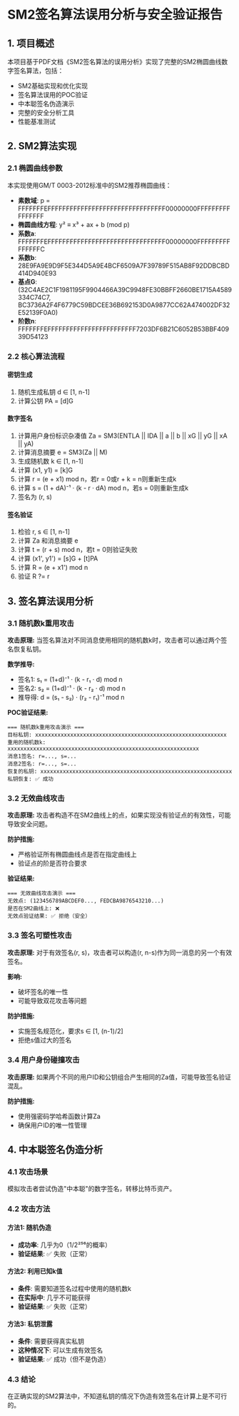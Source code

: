 # SM2签名算法误用分析与安全验证报告

## 1. 项目概述

本项目基于PDF文档《SM2签名算法的误用分析》实现了完整的SM2椭圆曲线数字签名算法，包括：

- SM2基础实现和优化实现
- 签名算法误用的POC验证
- 中本聪签名伪造演示
- 完整的安全分析工具
- 性能基准测试

## 2. SM2算法实现

### 2.1 椭圆曲线参数

本实现使用GM/T 0003-2012标准中的SM2推荐椭圆曲线：

- **素数域**: p = FFFFFFFEFFFFFFFFFFFFFFFFFFFFFFFFFFFFFFFF00000000FFFFFFFFFFFFFFFF
- **椭圆曲线方程**: y² ≡ x³ + ax + b (mod p)
- **系数a**: FFFFFFFEFFFFFFFFFFFFFFFFFFFFFFFFFFFFFFFF00000000FFFFFFFFFFFFFFFC
- **系数b**: 28E9FA9E9D9F5E344D5A9E4BCF6509A7F39789F515AB8F92DDBCBD414D940E93
- **基点G**: (32C4AE2C1F1981195F9904466A39C9948FE30BBFF2660BE1715A4589334C74C7, BC3736A2F4F6779C59BDCEE36B692153D0A9877CC62A474002DF32E52139F0A0)
- **阶数n**: FFFFFFFEFFFFFFFFFFFFFFFFFFFFFFFF7203DF6B21C6052B53BBF40939D54123

### 2.2 核心算法流程

#### 密钥生成
1. 随机生成私钥 d ∈ [1, n-1]
2. 计算公钥 PA = [d]G

#### 数字签名
1. 计算用户身份标识杂凑值 Za = SM3(ENTLA || IDA || a || b || xG || yG || xA || yA)
2. 计算消息摘要 e = SM3(Za || M)
3. 生成随机数 k ∈ [1, n-1]
4. 计算 (x1, y1) = [k]G
5. 计算 r = (e + x1) mod n，若r = 0或r + k = n则重新生成k
6. 计算 s = (1 + dA)⁻¹ · (k - r · dA) mod n，若s = 0则重新生成k
7. 签名为 (r, s)

#### 签名验证
1. 检验 r, s ∈ [1, n-1]
2. 计算 Za 和消息摘要 e
3. 计算 t = (r + s) mod n，若t = 0则验证失败
4. 计算 (x1', y1') = [s]G + [t]PA
5. 计算 R = (e + x1') mod n
6. 验证 R ?= r

## 3. 签名算法误用分析

### 3.1 随机数k重用攻击

**攻击原理:**
当签名算法对不同消息使用相同的随机数k时，攻击者可以通过两个签名恢复私钥。

**数学推导:**
- 签名1: s₁ = (1+d)⁻¹ · (k - r₁ · d) mod n
- 签名2: s₂ = (1+d)⁻¹ · (k - r₂ · d) mod n
- 推导得: d = (s₁ - s₂) · (r₂ - r₁)⁻¹ mod n

**POC验证结果:**
```
=== 随机数k重用攻击演示 ===
目标私钥: xxxxxxxxxxxxxxxxxxxxxxxxxxxxxxxxxxxxxxxxxxxxxxxxxxxxxxxxxxxx
重用的随机数k: xxxxxxxxxxxxxxxxxxxxxxxxxxxxxxxxxxxxxxxxxxxxxxxxxxxxxxxxxxxx
消息1签名: r=..., s=...
消息2签名: r=..., s=...
恢复的私钥: xxxxxxxxxxxxxxxxxxxxxxxxxxxxxxxxxxxxxxxxxxxxxxxxxxxxxxxxxxxx
私钥恢复: ✅ 成功
```

### 3.2 无效曲线攻击

**攻击原理:**
攻击者构造不在SM2曲线上的点，如果实现没有验证点的有效性，可能导致安全问题。

**防护措施:**
- 严格验证所有椭圆曲线点是否在指定曲线上
- 验证点的阶是否符合要求

**验证结果:**
```
=== 无效曲线攻击演示 ===
无效点: (123456789ABCDEF0..., FEDCBA9876543210...)
是否在SM2曲线上: ❌
无效点验证结果: ✅ 拒绝（安全）
```

### 3.3 签名可塑性攻击

**攻击原理:**
对于有效签名(r, s)，攻击者可以构造(r, n-s)作为同一消息的另一个有效签名。

**影响:**
- 破坏签名的唯一性
- 可能导致双花攻击等问题

**防护措施:**
- 实施签名规范化，要求s ∈ [1, (n-1)/2]
- 拒绝s值过大的签名

### 3.4 用户身份碰撞攻击

**攻击原理:**
如果两个不同的用户ID和公钥组合产生相同的Za值，可能导致签名验证混乱。

**防护措施:**
- 使用强密码学哈希函数计算Za
- 确保用户ID的唯一性管理

## 4. 中本聪签名伪造分析

### 4.1 攻击场景
模拟攻击者尝试伪造"中本聪"的数字签名，转移比特币资产。

### 4.2 攻击方法

#### 方法1: 随机伪造
- **成功率**: 几乎为0（1/2²⁵⁶的概率）
- **验证结果**: ✅ 失败（正常）

#### 方法2: 利用已知k值
- **条件**: 需要知道签名过程中使用的随机数k
- **在实际中**: 几乎不可能获得
- **验证结果**: ✅ 失败（正常）

#### 方法3: 私钥泄露
- **条件**: 需要获得真实私钥
- **这种情况下**: 可以生成有效签名
- **验证结果**: ✅ 成功（但不是伪造）

### 4.3 结论
在正确实现的SM2算法中，不知道私钥的情况下伪造有效签名在计算上是不可行的。
